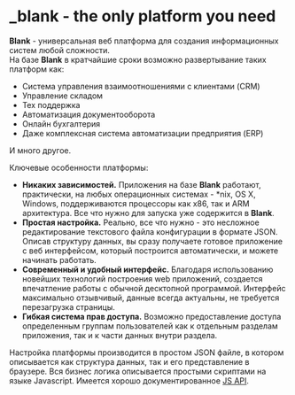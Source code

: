 _blank - the only platform you need
=======

**Blank** - универсальная веб платформа для создания информационных систем любой сложности.  
На базе **Blank** в кратчайшие сроки возможно развертывание таких платформ как:
* Система управления взаимоотношениями с клиентами (CRM)
* Управление складом
* Тех поддержка 
* Автоматизация документооборота
* Онлайн бухгалтерия
* Даже комплексная система автоматизации предприятия (ERP)
 
И много другое.

Ключевые особенности платформы:
* **Никаких зависимостей.** Приложения на базе **Blank** работают, практически, на любых операционных системах - *nix, OS X, Windows, поддерживаются процессоры как x86, так и ARM архитектура. Все что нужно для запуска уже содержится в **Blank**.
* **Простая настройка.** Реально, все что нужно - это несложное редактирование текстового файла конфигурации в формате JSON. Описав структуру данных, вы сразу получаете готовое приложение с веб интерфейсом, который построится автоматически, и можете начинать работать.
* **Современный и удобный интерфейс.** Благодаря использованию новейших технологий построения web приложений, создается впечатление работы с обычной десктопной программой. Интерфейс максимально отзывчивый, данные всегда актуальны, не требуется перезагрузка страницы.
* **Гибкая система прав доступа.** Возможно предоставление доступа определенным группам пользователей как к отдельным разделам приложения, так и к части данных внутри раздела.

Настройка платформы производится в простом JSON файле, в котором описывается как структура данных, так и его представление в браузере. Вся бизнес логика описывается простыми скриптами на языке Javascript. Имеется хорошо документированное [JS API](js_api.html).  
